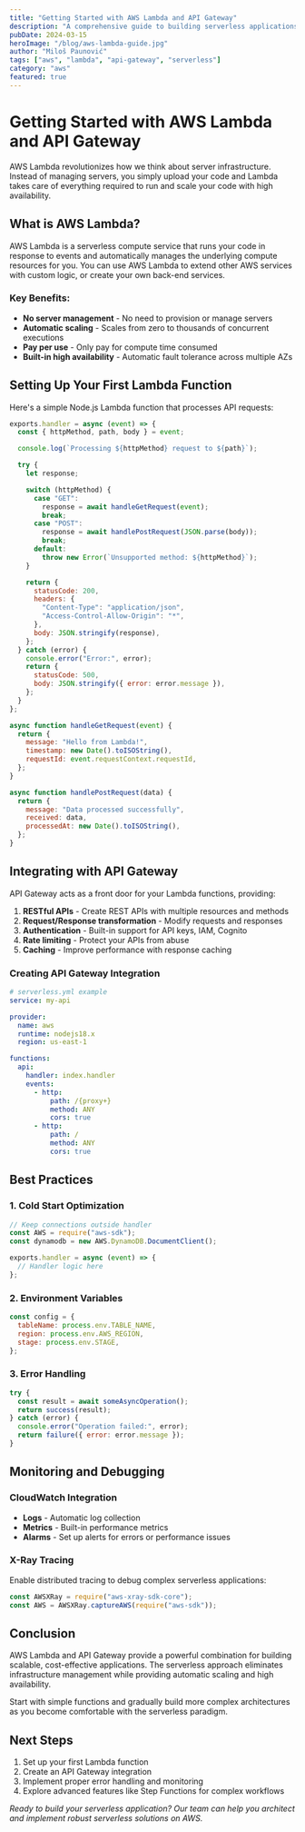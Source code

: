 ```yaml
---
title: "Getting Started with AWS Lambda and API Gateway"
description: "A comprehensive guide to building serverless applications using AWS Lambda and API Gateway for scalable cloud solutions."
pubDate: 2024-03-15
heroImage: "/blog/aws-lambda-guide.jpg"
author: "Miloš Paunović"
tags: ["aws", "lambda", "api-gateway", "serverless"]
category: "aws"
featured: true
---
```


# Getting Started with AWS Lambda and API Gateway

AWS Lambda revolutionizes how we think about server infrastructure. Instead of managing servers, you simply upload your code and Lambda takes care of everything required to run and scale your code with high availability.

## What is AWS Lambda?

AWS Lambda is a serverless compute service that runs your code in response to events and automatically manages the underlying compute resources for you. You can use AWS Lambda to extend other AWS services with custom logic, or create your own back-end services.

### Key Benefits:

- **No server management** - No need to provision or manage servers
- **Automatic scaling** - Scales from zero to thousands of concurrent executions
- **Pay per use** - Only pay for compute time consumed
- **Built-in high availability** - Automatic fault tolerance across multiple AZs

## Setting Up Your First Lambda Function

Here's a simple Node.js Lambda function that processes API requests:

```javascript
exports.handler = async (event) => {
  const { httpMethod, path, body } = event;

  console.log(`Processing ${httpMethod} request to ${path}`);

  try {
    let response;

    switch (httpMethod) {
      case "GET":
        response = await handleGetRequest(event);
        break;
      case "POST":
        response = await handlePostRequest(JSON.parse(body));
        break;
      default:
        throw new Error(`Unsupported method: ${httpMethod}`);
    }

    return {
      statusCode: 200,
      headers: {
        "Content-Type": "application/json",
        "Access-Control-Allow-Origin": "*",
      },
      body: JSON.stringify(response),
    };
  } catch (error) {
    console.error("Error:", error);
    return {
      statusCode: 500,
      body: JSON.stringify({ error: error.message }),
    };
  }
};

async function handleGetRequest(event) {
  return {
    message: "Hello from Lambda!",
    timestamp: new Date().toISOString(),
    requestId: event.requestContext.requestId,
  };
}

async function handlePostRequest(data) {
  return {
    message: "Data processed successfully",
    received: data,
    processedAt: new Date().toISOString(),
  };
}
```

## Integrating with API Gateway

API Gateway acts as a front door for your Lambda functions, providing:

1. **RESTful APIs** - Create REST APIs with multiple resources and methods
2. **Request/Response transformation** - Modify requests and responses
3. **Authentication** - Built-in support for API keys, IAM, Cognito
4. **Rate limiting** - Protect your APIs from abuse
5. **Caching** - Improve performance with response caching

### Creating API Gateway Integration

```yaml
# serverless.yml example
service: my-api

provider:
  name: aws
  runtime: nodejs18.x
  region: us-east-1

functions:
  api:
    handler: index.handler
    events:
      - http:
          path: /{proxy+}
          method: ANY
          cors: true
      - http:
          path: /
          method: ANY
          cors: true
```

## Best Practices

### 1. Cold Start Optimization

```javascript
// Keep connections outside handler
const AWS = require("aws-sdk");
const dynamodb = new AWS.DynamoDB.DocumentClient();

exports.handler = async (event) => {
  // Handler logic here
};
```

### 2. Environment Variables

```javascript
const config = {
  tableName: process.env.TABLE_NAME,
  region: process.env.AWS_REGION,
  stage: process.env.STAGE,
};
```

### 3. Error Handling

```javascript
try {
  const result = await someAsyncOperation();
  return success(result);
} catch (error) {
  console.error("Operation failed:", error);
  return failure({ error: error.message });
}
```

## Monitoring and Debugging

### CloudWatch Integration

- **Logs** - Automatic log collection
- **Metrics** - Built-in performance metrics
- **Alarms** - Set up alerts for errors or performance issues

### X-Ray Tracing

Enable distributed tracing to debug complex serverless applications:

```javascript
const AWSXRay = require("aws-xray-sdk-core");
const AWS = AWSXRay.captureAWS(require("aws-sdk"));
```

## Conclusion

AWS Lambda and API Gateway provide a powerful combination for building scalable, cost-effective applications. The serverless approach eliminates infrastructure management while providing automatic scaling and high availability.

Start with simple functions and gradually build more complex architectures as you become comfortable with the serverless paradigm.

## Next Steps

1. Set up your first Lambda function
2. Create an API Gateway integration
3. Implement proper error handling and monitoring
4. Explore advanced features like Step Functions for complex workflows

_Ready to build your serverless application? Our team can help you architect and implement robust serverless solutions on AWS._
